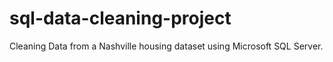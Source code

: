 # sql-data-cleaning-project

Cleaning Data from a Nashville housing dataset using Microsoft SQL Server.
